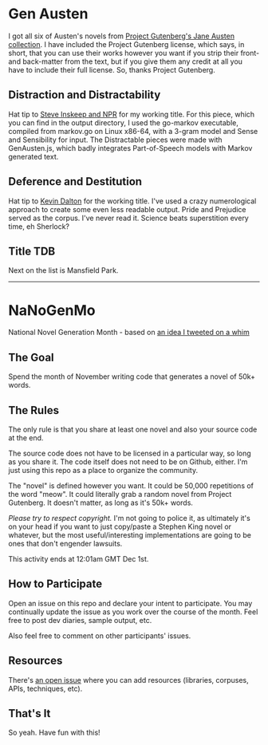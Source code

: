 # Gen Austen

I got all six of Austen's novels from [Project Gutenberg's Jane Austen collection](http://www.gutenberg.org/ebooks/author/68). I have included the Project Gutenberg license, which says, in short, that you can use their works however you want if you strip their front- and back-matter from the text, but if you give them any credit at all you have to include their full license. So, thanks Project Gutenberg.

## Distraction and Distractability

Hat tip to [Steve Inskeep and NPR](http://www.npr.org/blogs/health/2012/10/09/162401053/a-lively-mind-your-brain-on-jane-austen) for my working title. For this piece, which you can find in the output directory, I used the go-markov executable, compiled from markov.go on Linux x86-64, with a 3-gram model and Sense and Sensibility for input. The Distractable pieces were made with GenAusten.js, which badly integrates Part-of-Speech models with Markov generated text. 

## Deference and Destitution

Hat tip to [Kevin Dalton](https://github.com/kmdalton) for the working title. I've used a crazy numerological approach to create some even less readable output. Pride and Prejudice served as the corpus. I've never read it. Science beats superstition every time, eh Sherlock?

## Title TDB

Next on the list is Mansfield Park.

---

# NaNoGenMo
National Novel Generation Month - based on [an idea I tweeted on a whim](https://twitter.com/tinysubversions/status/396305662000775168)

## The Goal

Spend the month of November writing code that generates a novel of 50k+ words.

## The Rules

The only rule is that you share at least one novel and also your source code at the end.

The source code does not have to be licensed in a particular way, so long as you share it. The code itself does not need to be on Github, either. I'm just using this repo as a place to organize the community.

The "novel" is defined however you want. It could be 50,000 repetitions of the word "meow". It could literally grab a random novel from Project Gutenberg. It doesn't matter, as long as it's 50k+ words.

_Please try to respect copyright._ I'm not going to police it, as ultimately it's on your head if you want to just copy/paste a Stephen King novel or whatever, but the most useful/interesting implementations are going to be ones that don't engender lawsuits.

This activity ends at 12:01am GMT Dec 1st.

## How to Participate

Open an issue on this repo and declare your intent to participate. You may continually update the issue as you work over the course of the month. Feel free to post dev diaries, sample output, etc.

Also feel free to comment on other participants' issues.

## Resources

There's [an open issue](https://github.com/dariusk/NaNoGenMo/issues/11) where you can add resources (libraries, corpuses, APIs, techniques, etc).

## That's It

So yeah. Have fun with this!
